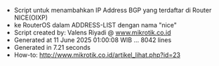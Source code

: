 - Script untuk menambahkan IP Address BGP yang terdaftar di Router NICE(OIXP)
- ke RouterOS dalam ADDRESS-LIST dengan nama "nice"
- Script created by: Valens Riyadi @ www.mikrotik.co.id
- Generated at 11 June 2025 01:00:08 WIB ... 8042 lines
- Generated in 7.21 seconds
- How-to: http://www.mikrotik.co.id/artikel_lihat.php?id=23
